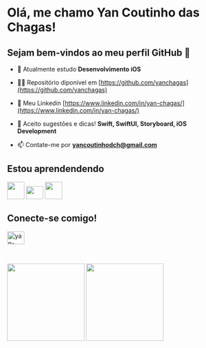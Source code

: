 # Olá, me chamo Yan Coutinho das Chagas! 
## Sejam bem-vindos ao meu perfil GitHub 👋

- 🌱 Atualmente estudo **Desenvolvimento iOS**

- 👨‍💻 Repositório diponível em [https://github.com/yanchagas](https://github.com/yanchagas)

- 📝 Meu Linkedin [https://www.linkedin.com/in/yan-chagas/](https://www.linkedin.com/in/yan-chagas/)

- 💬 Aceito sugestões e dicas! **Swift, SwiftUI, Storyboard, iOS Development**

- 📫 Contate-me por **yancoutinhodch@gmail.com**


## Estou aprendendendo

<img src="https://cdn.jsdelivr.net/gh/devicons/devicon/icons/swift/swift-original.svg" width="40" heigth="40" /> <img src="https://cdn.jsdelivr.net/gh/devicons/devicon/icons/apple/apple-original.svg" height="30" width="40" /> <img src="https://cdn.jsdelivr.net/gh/devicons/devicon/icons/git/git-original.svg"  width="40" heigth="40" />
          
          
## Conecte-se comigo!
<p align="left">
<a href="https://linkedin.com/in/yan-chagas" target="blank"><img align="center" src="https://raw.githubusercontent.com/rahuldkjain/github-profile-readme-generator/master/src/images/icons/Social/linked-in-alt.svg" alt="yan-chagas" height="30" width="40" /></a>
</p>
      
<br>

<img height="180em" src="https://github-readme-stats.vercel.app/api/top-langs/?username=yanchagas&layout=compact&langs_count=7&theme=dark"/> <img height="180em" src="https://github-readme-stats.vercel.app/api?username=yanchagas&show_icons=true&theme=dark&include_all_commits=true&count_private=true"/>





